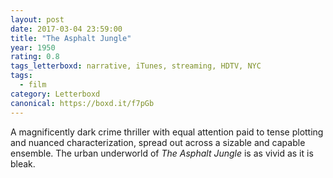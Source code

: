 ```yaml
---
layout: post 
date: 2017-03-04 23:59:00
title: "The Asphalt Jungle"
year: 1950
rating: 0.8
tags_letterboxd: narrative, iTunes, streaming, HDTV, NYC
tags:
  - film
category: Letterboxd
canonical: https://boxd.it/f7pGb
---
```


A magnificently dark crime thriller with equal attention paid to tense plotting and nuanced characterization, spread out across a sizable and capable ensemble. The urban underworld of <cite>The Asphalt Jungle</cite> is as vivid as it is bleak.